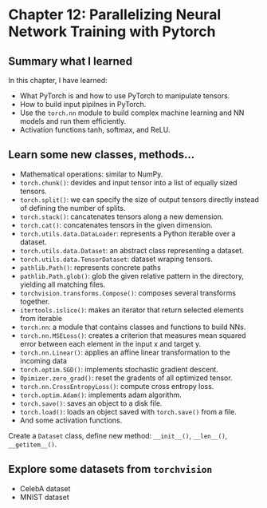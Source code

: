 # Chapter 12: Parallelizing Neural Network Training with Pytorch

## Summary what I learned
In this chapter, I have learned:
- What PyTorch is and how to use PyTorch to manipulate tensors.
- How to build input pipilnes in PyTorch.
- Use the `torch.nn` module to build complex machine learning and NN models and run them efficiently.
- Activation functions tanh, softmax, and ReLU.

## Learn some new classes, methods...
- Mathematical operations: similar to NumPy.
- `torch.chunk()`: devides and input tensor into a list of equally sized tensors.
- `torch.split()`: we can specify the size of output tensors directly instead of defining the number of splits.
- `torch.stack()`: cancatenates tensors along a new demension.
- `torch.cat()`: concatenates tensors in the given dimension.
- `torch.utils.data.DataLoader`: represents a Python iterable over a dataset.
- `torch.utils.data.Dataset`: an abstract class representing a dataset.
- `torch.utils.data.TensorDataset`: dataset wraping tensors.
- `pathlib.Path()`: represents concrete paths
- `pathlib.Path.glob()`: glob the given relative pattern in the directory, yielding all matching files.
- `torchvision.transforms.Compose()`: composes several transforms together.
- `itertools.islice()`: makes an iterator that return selected elements from iterable
- `torch.nn`: a module that contains classes and functions to build NNs.
- `torch.nn.MSELoss()`: creates a criterion that measures mean squared error between each element in the input x and target y.
- `torch.nn.Linear()`: applies an affine linear transformation to the incoming data
- `torch.optim.SGD()`: implements stochastic gradient descent.
- `Opimizer.zero_grad()`: reset the gradents of all optimized tensor.
- `torch.nn.CrossEntropyLoss()`: compute cross entropy loss.
- `torch.optim.Adam()`: implements adam algorithm.
- `torch.save()`: saves an object to a disk file.
- `torch.load()`: loads an object saved with `torch.save()` from a file.
- And some activation functions.

Create a `Dataset` class, define new method: `__init__()`, `__len__()`, `__getitem__()`.

## Explore some datasets from `torchvision`
- CelebA dataset
- MNIST dataset